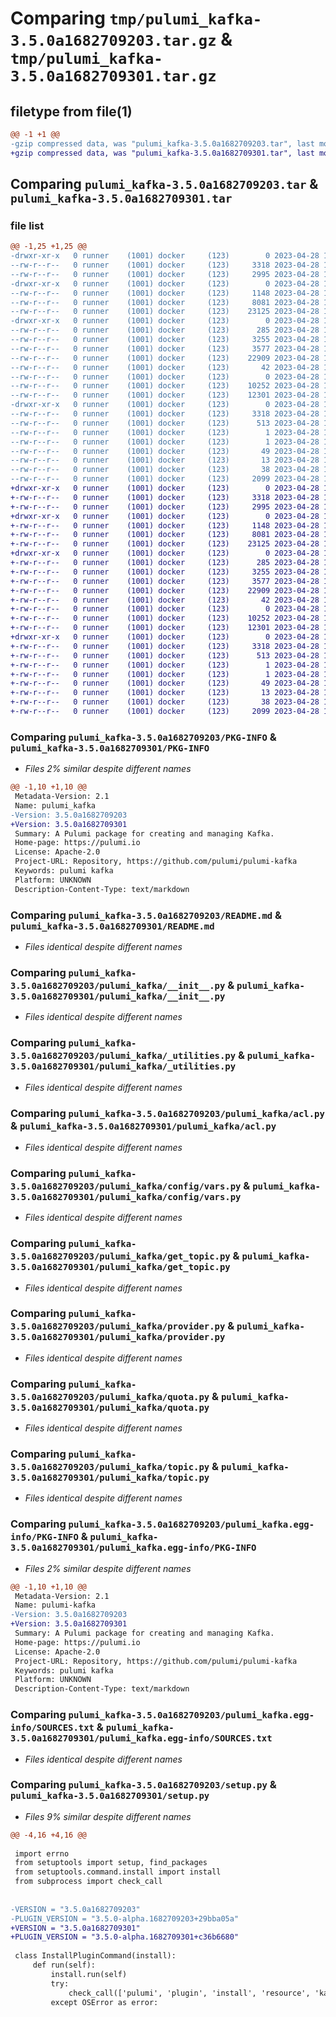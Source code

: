 # Comparing `tmp/pulumi_kafka-3.5.0a1682709203.tar.gz` & `tmp/pulumi_kafka-3.5.0a1682709301.tar.gz`

## filetype from file(1)

```diff
@@ -1 +1 @@
-gzip compressed data, was "pulumi_kafka-3.5.0a1682709203.tar", last modified: Fri Apr 28 19:17:39 2023, max compression
+gzip compressed data, was "pulumi_kafka-3.5.0a1682709301.tar", last modified: Fri Apr 28 19:18:58 2023, max compression
```

## Comparing `pulumi_kafka-3.5.0a1682709203.tar` & `pulumi_kafka-3.5.0a1682709301.tar`

### file list

```diff
@@ -1,25 +1,25 @@
-drwxr-xr-x   0 runner    (1001) docker     (123)        0 2023-04-28 19:17:39.367404 pulumi_kafka-3.5.0a1682709203/
--rw-r--r--   0 runner    (1001) docker     (123)     3318 2023-04-28 19:17:39.367404 pulumi_kafka-3.5.0a1682709203/PKG-INFO
--rw-r--r--   0 runner    (1001) docker     (123)     2995 2023-04-28 19:17:38.000000 pulumi_kafka-3.5.0a1682709203/README.md
-drwxr-xr-x   0 runner    (1001) docker     (123)        0 2023-04-28 19:17:39.363404 pulumi_kafka-3.5.0a1682709203/pulumi_kafka/
--rw-r--r--   0 runner    (1001) docker     (123)     1148 2023-04-28 19:17:38.000000 pulumi_kafka-3.5.0a1682709203/pulumi_kafka/__init__.py
--rw-r--r--   0 runner    (1001) docker     (123)     8081 2023-04-28 19:17:38.000000 pulumi_kafka-3.5.0a1682709203/pulumi_kafka/_utilities.py
--rw-r--r--   0 runner    (1001) docker     (123)    23125 2023-04-28 19:17:38.000000 pulumi_kafka-3.5.0a1682709203/pulumi_kafka/acl.py
-drwxr-xr-x   0 runner    (1001) docker     (123)        0 2023-04-28 19:17:39.367404 pulumi_kafka-3.5.0a1682709203/pulumi_kafka/config/
--rw-r--r--   0 runner    (1001) docker     (123)      285 2023-04-28 19:17:38.000000 pulumi_kafka-3.5.0a1682709203/pulumi_kafka/config/__init__.py
--rw-r--r--   0 runner    (1001) docker     (123)     3255 2023-04-28 19:17:38.000000 pulumi_kafka-3.5.0a1682709203/pulumi_kafka/config/vars.py
--rw-r--r--   0 runner    (1001) docker     (123)     3577 2023-04-28 19:17:38.000000 pulumi_kafka-3.5.0a1682709203/pulumi_kafka/get_topic.py
--rw-r--r--   0 runner    (1001) docker     (123)    22909 2023-04-28 19:17:38.000000 pulumi_kafka-3.5.0a1682709203/pulumi_kafka/provider.py
--rw-r--r--   0 runner    (1001) docker     (123)       42 2023-04-28 19:17:38.000000 pulumi_kafka-3.5.0a1682709203/pulumi_kafka/pulumi-plugin.json
--rw-r--r--   0 runner    (1001) docker     (123)        0 2023-04-28 19:17:38.000000 pulumi_kafka-3.5.0a1682709203/pulumi_kafka/py.typed
--rw-r--r--   0 runner    (1001) docker     (123)    10252 2023-04-28 19:17:38.000000 pulumi_kafka-3.5.0a1682709203/pulumi_kafka/quota.py
--rw-r--r--   0 runner    (1001) docker     (123)    12301 2023-04-28 19:17:38.000000 pulumi_kafka-3.5.0a1682709203/pulumi_kafka/topic.py
-drwxr-xr-x   0 runner    (1001) docker     (123)        0 2023-04-28 19:17:39.367404 pulumi_kafka-3.5.0a1682709203/pulumi_kafka.egg-info/
--rw-r--r--   0 runner    (1001) docker     (123)     3318 2023-04-28 19:17:39.000000 pulumi_kafka-3.5.0a1682709203/pulumi_kafka.egg-info/PKG-INFO
--rw-r--r--   0 runner    (1001) docker     (123)      513 2023-04-28 19:17:39.000000 pulumi_kafka-3.5.0a1682709203/pulumi_kafka.egg-info/SOURCES.txt
--rw-r--r--   0 runner    (1001) docker     (123)        1 2023-04-28 19:17:39.000000 pulumi_kafka-3.5.0a1682709203/pulumi_kafka.egg-info/dependency_links.txt
--rw-r--r--   0 runner    (1001) docker     (123)        1 2023-04-28 19:17:39.000000 pulumi_kafka-3.5.0a1682709203/pulumi_kafka.egg-info/not-zip-safe
--rw-r--r--   0 runner    (1001) docker     (123)       49 2023-04-28 19:17:39.000000 pulumi_kafka-3.5.0a1682709203/pulumi_kafka.egg-info/requires.txt
--rw-r--r--   0 runner    (1001) docker     (123)       13 2023-04-28 19:17:39.000000 pulumi_kafka-3.5.0a1682709203/pulumi_kafka.egg-info/top_level.txt
--rw-r--r--   0 runner    (1001) docker     (123)       38 2023-04-28 19:17:39.367404 pulumi_kafka-3.5.0a1682709203/setup.cfg
--rw-r--r--   0 runner    (1001) docker     (123)     2099 2023-04-28 19:17:38.000000 pulumi_kafka-3.5.0a1682709203/setup.py
+drwxr-xr-x   0 runner    (1001) docker     (123)        0 2023-04-28 19:18:58.397089 pulumi_kafka-3.5.0a1682709301/
+-rw-r--r--   0 runner    (1001) docker     (123)     3318 2023-04-28 19:18:58.397089 pulumi_kafka-3.5.0a1682709301/PKG-INFO
+-rw-r--r--   0 runner    (1001) docker     (123)     2995 2023-04-28 19:18:58.000000 pulumi_kafka-3.5.0a1682709301/README.md
+drwxr-xr-x   0 runner    (1001) docker     (123)        0 2023-04-28 19:18:58.397089 pulumi_kafka-3.5.0a1682709301/pulumi_kafka/
+-rw-r--r--   0 runner    (1001) docker     (123)     1148 2023-04-28 19:18:58.000000 pulumi_kafka-3.5.0a1682709301/pulumi_kafka/__init__.py
+-rw-r--r--   0 runner    (1001) docker     (123)     8081 2023-04-28 19:18:58.000000 pulumi_kafka-3.5.0a1682709301/pulumi_kafka/_utilities.py
+-rw-r--r--   0 runner    (1001) docker     (123)    23125 2023-04-28 19:18:58.000000 pulumi_kafka-3.5.0a1682709301/pulumi_kafka/acl.py
+drwxr-xr-x   0 runner    (1001) docker     (123)        0 2023-04-28 19:18:58.397089 pulumi_kafka-3.5.0a1682709301/pulumi_kafka/config/
+-rw-r--r--   0 runner    (1001) docker     (123)      285 2023-04-28 19:18:58.000000 pulumi_kafka-3.5.0a1682709301/pulumi_kafka/config/__init__.py
+-rw-r--r--   0 runner    (1001) docker     (123)     3255 2023-04-28 19:18:58.000000 pulumi_kafka-3.5.0a1682709301/pulumi_kafka/config/vars.py
+-rw-r--r--   0 runner    (1001) docker     (123)     3577 2023-04-28 19:18:58.000000 pulumi_kafka-3.5.0a1682709301/pulumi_kafka/get_topic.py
+-rw-r--r--   0 runner    (1001) docker     (123)    22909 2023-04-28 19:18:58.000000 pulumi_kafka-3.5.0a1682709301/pulumi_kafka/provider.py
+-rw-r--r--   0 runner    (1001) docker     (123)       42 2023-04-28 19:18:58.000000 pulumi_kafka-3.5.0a1682709301/pulumi_kafka/pulumi-plugin.json
+-rw-r--r--   0 runner    (1001) docker     (123)        0 2023-04-28 19:18:58.000000 pulumi_kafka-3.5.0a1682709301/pulumi_kafka/py.typed
+-rw-r--r--   0 runner    (1001) docker     (123)    10252 2023-04-28 19:18:58.000000 pulumi_kafka-3.5.0a1682709301/pulumi_kafka/quota.py
+-rw-r--r--   0 runner    (1001) docker     (123)    12301 2023-04-28 19:18:58.000000 pulumi_kafka-3.5.0a1682709301/pulumi_kafka/topic.py
+drwxr-xr-x   0 runner    (1001) docker     (123)        0 2023-04-28 19:18:58.397089 pulumi_kafka-3.5.0a1682709301/pulumi_kafka.egg-info/
+-rw-r--r--   0 runner    (1001) docker     (123)     3318 2023-04-28 19:18:58.000000 pulumi_kafka-3.5.0a1682709301/pulumi_kafka.egg-info/PKG-INFO
+-rw-r--r--   0 runner    (1001) docker     (123)      513 2023-04-28 19:18:58.000000 pulumi_kafka-3.5.0a1682709301/pulumi_kafka.egg-info/SOURCES.txt
+-rw-r--r--   0 runner    (1001) docker     (123)        1 2023-04-28 19:18:58.000000 pulumi_kafka-3.5.0a1682709301/pulumi_kafka.egg-info/dependency_links.txt
+-rw-r--r--   0 runner    (1001) docker     (123)        1 2023-04-28 19:18:58.000000 pulumi_kafka-3.5.0a1682709301/pulumi_kafka.egg-info/not-zip-safe
+-rw-r--r--   0 runner    (1001) docker     (123)       49 2023-04-28 19:18:58.000000 pulumi_kafka-3.5.0a1682709301/pulumi_kafka.egg-info/requires.txt
+-rw-r--r--   0 runner    (1001) docker     (123)       13 2023-04-28 19:18:58.000000 pulumi_kafka-3.5.0a1682709301/pulumi_kafka.egg-info/top_level.txt
+-rw-r--r--   0 runner    (1001) docker     (123)       38 2023-04-28 19:18:58.397089 pulumi_kafka-3.5.0a1682709301/setup.cfg
+-rw-r--r--   0 runner    (1001) docker     (123)     2099 2023-04-28 19:18:58.000000 pulumi_kafka-3.5.0a1682709301/setup.py
```

### Comparing `pulumi_kafka-3.5.0a1682709203/PKG-INFO` & `pulumi_kafka-3.5.0a1682709301/PKG-INFO`

 * *Files 2% similar despite different names*

```diff
@@ -1,10 +1,10 @@
 Metadata-Version: 2.1
 Name: pulumi_kafka
-Version: 3.5.0a1682709203
+Version: 3.5.0a1682709301
 Summary: A Pulumi package for creating and managing Kafka.
 Home-page: https://pulumi.io
 License: Apache-2.0
 Project-URL: Repository, https://github.com/pulumi/pulumi-kafka
 Keywords: pulumi kafka
 Platform: UNKNOWN
 Description-Content-Type: text/markdown
```

### Comparing `pulumi_kafka-3.5.0a1682709203/README.md` & `pulumi_kafka-3.5.0a1682709301/README.md`

 * *Files identical despite different names*

### Comparing `pulumi_kafka-3.5.0a1682709203/pulumi_kafka/__init__.py` & `pulumi_kafka-3.5.0a1682709301/pulumi_kafka/__init__.py`

 * *Files identical despite different names*

### Comparing `pulumi_kafka-3.5.0a1682709203/pulumi_kafka/_utilities.py` & `pulumi_kafka-3.5.0a1682709301/pulumi_kafka/_utilities.py`

 * *Files identical despite different names*

### Comparing `pulumi_kafka-3.5.0a1682709203/pulumi_kafka/acl.py` & `pulumi_kafka-3.5.0a1682709301/pulumi_kafka/acl.py`

 * *Files identical despite different names*

### Comparing `pulumi_kafka-3.5.0a1682709203/pulumi_kafka/config/vars.py` & `pulumi_kafka-3.5.0a1682709301/pulumi_kafka/config/vars.py`

 * *Files identical despite different names*

### Comparing `pulumi_kafka-3.5.0a1682709203/pulumi_kafka/get_topic.py` & `pulumi_kafka-3.5.0a1682709301/pulumi_kafka/get_topic.py`

 * *Files identical despite different names*

### Comparing `pulumi_kafka-3.5.0a1682709203/pulumi_kafka/provider.py` & `pulumi_kafka-3.5.0a1682709301/pulumi_kafka/provider.py`

 * *Files identical despite different names*

### Comparing `pulumi_kafka-3.5.0a1682709203/pulumi_kafka/quota.py` & `pulumi_kafka-3.5.0a1682709301/pulumi_kafka/quota.py`

 * *Files identical despite different names*

### Comparing `pulumi_kafka-3.5.0a1682709203/pulumi_kafka/topic.py` & `pulumi_kafka-3.5.0a1682709301/pulumi_kafka/topic.py`

 * *Files identical despite different names*

### Comparing `pulumi_kafka-3.5.0a1682709203/pulumi_kafka.egg-info/PKG-INFO` & `pulumi_kafka-3.5.0a1682709301/pulumi_kafka.egg-info/PKG-INFO`

 * *Files 2% similar despite different names*

```diff
@@ -1,10 +1,10 @@
 Metadata-Version: 2.1
 Name: pulumi-kafka
-Version: 3.5.0a1682709203
+Version: 3.5.0a1682709301
 Summary: A Pulumi package for creating and managing Kafka.
 Home-page: https://pulumi.io
 License: Apache-2.0
 Project-URL: Repository, https://github.com/pulumi/pulumi-kafka
 Keywords: pulumi kafka
 Platform: UNKNOWN
 Description-Content-Type: text/markdown
```

### Comparing `pulumi_kafka-3.5.0a1682709203/pulumi_kafka.egg-info/SOURCES.txt` & `pulumi_kafka-3.5.0a1682709301/pulumi_kafka.egg-info/SOURCES.txt`

 * *Files identical despite different names*

### Comparing `pulumi_kafka-3.5.0a1682709203/setup.py` & `pulumi_kafka-3.5.0a1682709301/setup.py`

 * *Files 9% similar despite different names*

```diff
@@ -4,16 +4,16 @@
 
 import errno
 from setuptools import setup, find_packages
 from setuptools.command.install import install
 from subprocess import check_call
 
 
-VERSION = "3.5.0a1682709203"
-PLUGIN_VERSION = "3.5.0-alpha.1682709203+29bba05a"
+VERSION = "3.5.0a1682709301"
+PLUGIN_VERSION = "3.5.0-alpha.1682709301+c36b6680"
 
 class InstallPluginCommand(install):
     def run(self):
         install.run(self)
         try:
             check_call(['pulumi', 'plugin', 'install', 'resource', 'kafka', PLUGIN_VERSION])
         except OSError as error:
```

